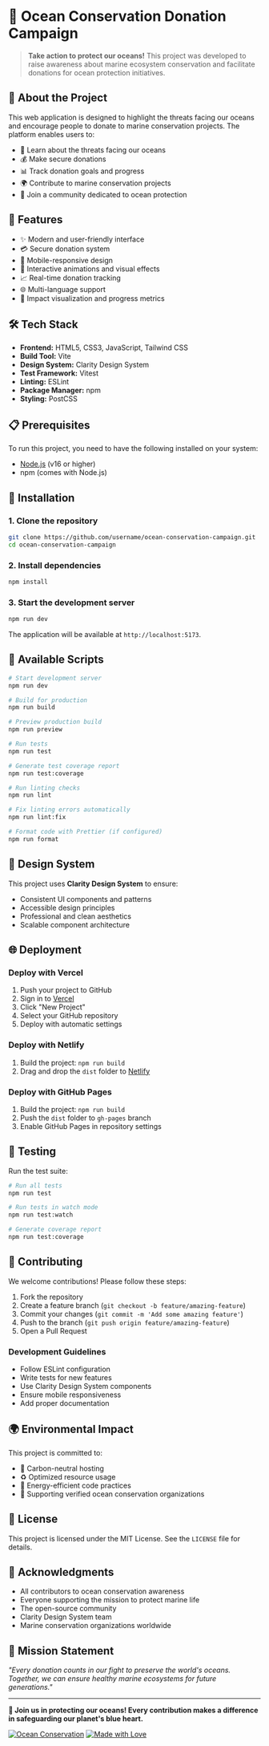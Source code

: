 # 🌊 Ocean Conservation Donation Campaign

> **Take action to protect our oceans!** This project was developed to raise awareness about marine ecosystem conservation and facilitate donations for ocean protection initiatives.

## 📖 About the Project

This web application is designed to highlight the threats facing our oceans and encourage people to donate to marine conservation projects. The platform enables users to:

- 🐋 Learn about the threats facing our oceans
- 💰 Make secure donations
- 📊 Track donation goals and progress
- 🌍 Contribute to marine conservation projects
- 🎯 Join a community dedicated to ocean protection

## 🚀 Features

- ✨ Modern and user-friendly interface
- 💳 Secure donation system
- 📱 Mobile-responsive design
- 🎨 Interactive animations and visual effects
- 📈 Real-time donation tracking
- 🌐 Multi-language support
- 🎯 Impact visualization and progress metrics

## 🛠️ Tech Stack

- **Frontend:** HTML5, CSS3, JavaScript, Tailwind CSS
- **Build Tool:** Vite
- **Design System:** Clarity Design System
- **Test Framework:** Vitest
- **Linting:** ESLint
- **Package Manager:** npm
- **Styling:** PostCSS

## 📋 Prerequisites

To run this project, you need to have the following installed on your system:

- [Node.js](https://nodejs.org/) (v16 or higher)
- npm (comes with Node.js)

## 🔧 Installation

### 1. Clone the repository

```bash
git clone https://github.com/username/ocean-conservation-campaign.git
cd ocean-conservation-campaign
```

### 2. Install dependencies

```bash
npm install
```

### 3. Start the development server

```bash
npm run dev
```

The application will be available at `http://localhost:5173`.

## 📝 Available Scripts

```bash
# Start development server
npm run dev

# Build for production
npm run build

# Preview production build
npm run preview

# Run tests
npm run test

# Generate test coverage report
npm run test:coverage

# Run linting checks
npm run lint

# Fix linting errors automatically
npm run lint:fix

# Format code with Prettier (if configured)
npm run format
```

## 🎨 Design System

This project uses **Clarity Design System** to ensure:
- Consistent UI components and patterns
- Accessible design principles
- Professional and clean aesthetics
- Scalable component architecture

## 🌐 Deployment

### Deploy with Vercel

1. Push your project to GitHub
2. Sign in to [Vercel](https://vercel.com)
3. Click "New Project"
4. Select your GitHub repository
5. Deploy with automatic settings

### Deploy with Netlify

1. Build the project: `npm run build`
2. Drag and drop the `dist` folder to [Netlify](https://netlify.com)

### Deploy with GitHub Pages

1. Build the project: `npm run build`
2. Push the `dist` folder to `gh-pages` branch
3. Enable GitHub Pages in repository settings

## 🧪 Testing

Run the test suite:

```bash
# Run all tests
npm run test

# Run tests in watch mode
npm run test:watch

# Generate coverage report
npm run test:coverage
```

## 🤝 Contributing

We welcome contributions! Please follow these steps:

1. Fork the repository
2. Create a feature branch (`git checkout -b feature/amazing-feature`)
3. Commit your changes (`git commit -m 'Add some amazing feature'`)
4. Push to the branch (`git push origin feature/amazing-feature`)
5. Open a Pull Request

### Development Guidelines

- Follow ESLint configuration
- Write tests for new features
- Use Clarity Design System components
- Ensure mobile responsiveness
- Add proper documentation

## 🌍 Environmental Impact

This project is committed to:
- 🌱 Carbon-neutral hosting
- ♻️ Optimized resource usage
- 🔋 Energy-efficient code practices
- 🌿 Supporting verified ocean conservation organizations

## 📄 License

This project is licensed under the MIT License. See the `LICENSE` file for details.

## 🙏 Acknowledgments

- All contributors to ocean conservation awareness
- Everyone supporting the mission to protect marine life
- The open-source community
- Clarity Design System team
- Marine conservation organizations worldwide


## 🎯 Mission Statement

*"Every donation counts in our fight to preserve the world's oceans. Together, we can ensure healthy marine ecosystems for future generations."*

---

**🌊 Join us in protecting our oceans! Every contribution makes a difference in safeguarding our planet's blue heart.**

[![Ocean Conservation](https://img.shields.io/badge/Mission-Ocean%20Conservation-blue?style=for-the-badge&logo=water)](https://example.com)
[![Made with Love](https://img.shields.io/badge/Made%20with-💙-blue?style=for-the-badge)](https://github.com/username)
